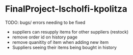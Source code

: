 # FinalProject-lscholfi-kpolitza


TODO: bugs/ errors needing to be fixed
- suppliers can resupply items for other suppliers (restock)
- remove order id on history page
- remove quanitity of item when adding new item
- Suppliers seeing their items being bought in history